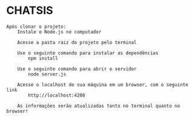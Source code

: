 # CHATSIS
    Após clonar o projeto:
        Instale o Node.js no computador

        Acesse a pasta raiz do projeto pelo terminal

        Use o seguinte comando para instalar as dependências
            npm install

        Use o seguinte comando para abrir o servidor
            node server.js
        
        Acesse o localhost de sua máquina em um browser, com o seguinte link
            http://localhost:4200

        As informações serão atualizadas tanto no terminal quanto no browser!